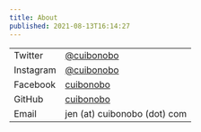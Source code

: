 ```yaml
---
title: About
published: 2021-08-13T16:14:27
---
```


<table>
<tr><td>Twitter</td><td><a href="https://twitter.com/cuibonobo" title="Twitter" target="_blank" rel="noopener noreferrer">@cuibonobo</a></td></tr>
<tr><td>Instagram</td><td><a href="https://instagram.com/cuibonobo" title="Instagram" target="_blank" rel="noopener noreferrer">@cuibonobo</a></td></tr>
<tr><td>Facebook</td><td><a href="https://www.facebook.com/cuibonobo" title="Facebook" target="_blank" rel="noopener noreferrer">cuibonobo</a></td></tr>
<tr><td>GitHub</td><td><a href="https://github.com/cuibonobo" title="GitHub" target="_blank" rel="noopener noreferrer">cuibonobo</a></td></tr>
<tr><td>Email</td><td>jen (at) cuibonobo (dot) com</td></tr>
</table>

